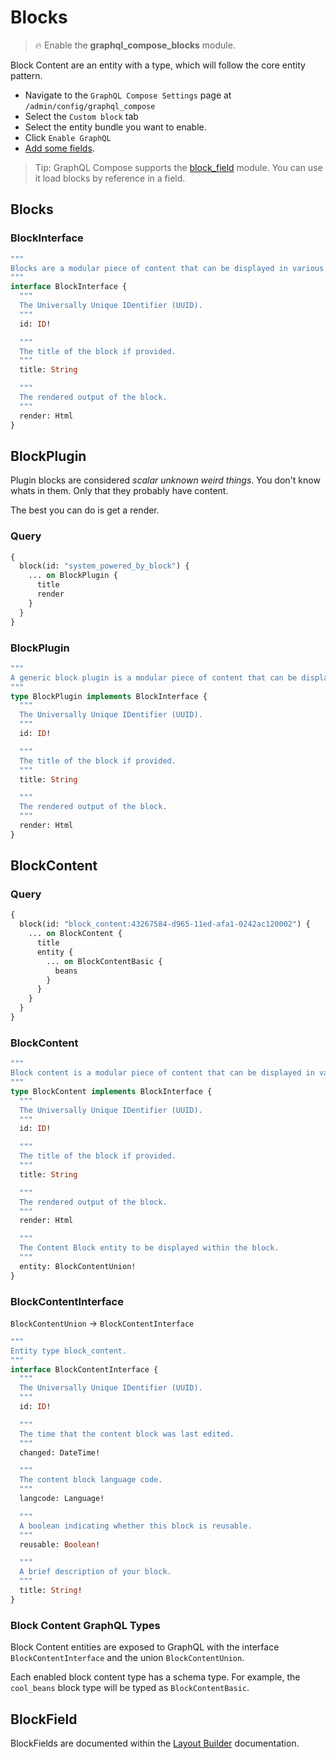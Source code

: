 # Blocks

> :fire: Enable the **graphql_compose_blocks** module.

Block Content are an entity with a type, which will follow the core entity pattern.

- Navigate to the `GraphQL Compose Settings` page at `/admin/config/graphql_compose`
- Select the `Custom block` tab
- Select the entity bundle you want to enable.
- Click `Enable GraphQL`
- [Add some fields](core/fields.md).

> Tip: GraphQL Compose supports the [block_field](https://www.drupal.org/project/block_field) module. You can use it load blocks by reference in a field.

## Blocks

### BlockInterface

```graphql
"""
Blocks are a modular piece of content that can be displayed in various regions of a website's layout.
"""
interface BlockInterface {
  """
  The Universally Unique IDentifier (UUID).
  """
  id: ID!

  """
  The title of the block if provided.
  """
  title: String

  """
  The rendered output of the block.
  """
  render: Html
}
```

## BlockPlugin

Plugin blocks are considered _scalar unknown weird things_.
You don't know whats in them. Only that they probably have content.

The best you can do is get a render.

<!-- tabs:start -->

### **Query**

```graphql
{
  block(id: "system_powered_by_block") {
    ... on BlockPlugin {
      title
      render
    }
  }
}
```

### **BlockPlugin**

```graphql
"""
A generic block plugin is a modular piece of content that can be displayed in various regions of a website's layout.
"""
type BlockPlugin implements BlockInterface {
  """
  The Universally Unique IDentifier (UUID).
  """
  id: ID!

  """
  The title of the block if provided.
  """
  title: String

  """
  The rendered output of the block.
  """
  render: Html
}
```

<!-- tabs:end -->

## BlockContent

<!-- tabs:start -->

### **Query**

```graphql
{
  block(id: "block_content:43267584-d965-11ed-afa1-0242ac120002") {
    ... on BlockContent {
      title
      entity {
        ... on BlockContentBasic {
          beans
        }
      }
    }
  }
}
```

### **BlockContent**

```graphql
"""
Block content is a modular piece of content that can be displayed in various regions of a website's layout.
"""
type BlockContent implements BlockInterface {
  """
  The Universally Unique IDentifier (UUID).
  """
  id: ID!

  """
  The title of the block if provided.
  """
  title: String

  """
  The rendered output of the block.
  """
  render: Html

  """
  The Content Block entity to be displayed within the block.
  """
  entity: BlockContentUnion!
}
```

### **BlockContentInterface**

`BlockContentUnion` &rarr; `BlockContentInterface`

```graphql
"""
Entity type block_content.
"""
interface BlockContentInterface {
  """
  The Universally Unique IDentifier (UUID).
  """
  id: ID!

  """
  The time that the content block was last edited.
  """
  changed: DateTime!

  """
  The content block language code.
  """
  langcode: Language!

  """
  A boolean indicating whether this block is reusable.
  """
  reusable: Boolean!

  """
  A brief description of your block.
  """
  title: String!
}
```

<!-- tabs:end -->

### Block Content GraphQL Types

Block Content entities are exposed to GraphQL with the interface `BlockContentInterface` and the union `BlockContentUnion`.

Each enabled block content type has a schema type. For example, the `cool_beans` block type will be typed as `BlockContentBasic`.

## BlockField

BlockFields are documented within the [Layout Builder](features/layout-builder.md?id=blockfield) documentation.
